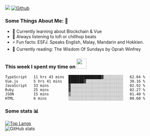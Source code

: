 ![](https://visitor-badge.laobi.icu/badge?page_id=seanho96.seanho96)
[![Github](https://img.shields.io/github/followers/seanho96?label=Follow&style=social)](https://github.com/seanho96)

### Some Things About Me: 👋
- 🌱 Currently learning about Blockchain & Vue
- :musical_note: Always listening to lofi or chillhop beats
- :zap: Fun facts: ESFJ. Speaks English, Malay, Mandarin and Hokkien.
- :book: Currently reading: The Wisdom Of Sundays by Oprah Winfrey

### This week I spent my time on <img src="https://media.giphy.com/media/SvQzkTQb3ZwKcj1QTO/giphy.gif" width="32">

<!--START_SECTION:waka-->

```text
TypeScript   11 hrs 43 mins  ███████████████▓░░░░░░░░░   62.04 %
Vue.js       5 hrs 41 mins   ███████▓░░░░░░░░░░░░░░░░░   30.16 %
JavaScript   33 mins         ▓░░░░░░░░░░░░░░░░░░░░░░░░   02.92 %
Ruby         25 mins         ▓░░░░░░░░░░░░░░░░░░░░░░░░   02.27 %
JSON         15 mins         ▒░░░░░░░░░░░░░░░░░░░░░░░░   01.40 %
HTML         6 mins          ░░░░░░░░░░░░░░░░░░░░░░░░░   00.60 %
```

<!--END_SECTION:waka-->

### Some stats 📊

[![Top Langs](https://github-readme-stats.vercel.app/api/top-langs/?username=seanho96&layout=compact&theme=graywhite)](https://github.com/anuraghazra/github-readme-stats)
<br/>
![GitHub stats](https://github-readme-stats.vercel.app/api?username=seanho96&show_icons=true&theme=graywhite)


